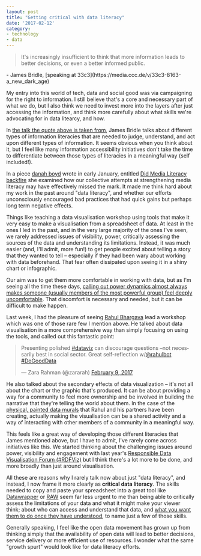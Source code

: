```yaml
---
layout: post
title: "Getting critical with data literacy"
date: '2017-02-12'
category:
- technology
- data
---
```


<blockquote>It's increasingly insufficient to think that more information leads to better decisions, or even a better informed public.</blockquote>
- James Bridle, [speaking at 33c3](https://media.ccc.de/v/33c3-8163-a_new_dark_age)

My entry into this world of tech, data and social good was via campaigning for the right to information. I still believe that's a core and necessary part of what we do, but I also think we need to invest more into the layers after just accessing the information, and think more carefully about what skills we're advocating for in data litearcy, and how.

<!--more-->

In [the talk the quote above is taken from](https://media.ccc.de/v/33c3-8163-a_new_dark_age), James Bridle talks about different types of information literacies that are needed to judge, understand, and act upon different types of information. It seems obvious when you think about it, but I feel like many information accessibility initiatives don't take the time to differentiate between those types of literacies in a meaningful way (self included!).

In a piece [danah boyd](https://twitter.com/zephoria) wrote in early January, entitled [Did Media Literacy backfire](https://points.datasociety.net/did-media-literacy-backfire-7418c084d88d#.q8e9hxiyu) she examined how our collective attempts at strengthening media literacy may have effectively missed the mark. It made me think hard about my work in the past around "data literacy", and whether our efforts unconsciously encouraged bad practices that had quick gains but perhaps long term negative effects.

Things like teaching a data visualisation workshop using tools that make it very easy to make a visualisation from a spreadsheet of data. At least in the ones I led in the past, and in the very large majority of the ones I've seen, we rarely addressed issues of visibility, power, critically assessing the sources of the data and understanding its limitations. Instead, it was much easier (and, I'll admit, more fun!) to get people excited about telling a story that they wanted to tell – especially if they had been wary about working with data beforehand. That fear often dissipated upon seeing it in a shiny chart or infographic.

Our aim was to get them more comfortable in working with data, but as I'm seeing all the time these days, [calling out power dynamics almost always makes someone (usually members of the most powerful group) feel deeply uncomfortable](http://www.newleftproject.org/index.php/site/article_comments/how_to_tell_a_white_person_they_are_being_racist). That discomfort is necessary and needed, but it can be difficult to make happen.

Last week, I had the pleasure of seeing [Rahul Bhargava](https://twitter.com/rahulbot) lead a workshop which was one of those rare few I mention above. He talked about data visualisation in a more comprehensive way than simply focusing on using the tools, and called out this fantastic point: 

<blockquote class="twitter-tweet" data-lang="en"><p lang="en" dir="ltr">Presenting polished <a href="https://twitter.com/hashtag/dataviz?src=hash">#dataviz</a> can discourage questions –not necessarily best in social sector. Great self-reflection w/<a href="https://twitter.com/rahulbot">@rahulbot</a> <a href="https://twitter.com/hashtag/DoGoodData?src=hash">#DoGoodData</a></p>&mdash; Zara Rahman (@zararah) <a href="https://twitter.com/zararah/status/829482853628928001">February 9, 2017</a></blockquote>
<script async src="//platform.twitter.com/widgets.js" charset="utf-8"></script>

He also talked about the secondary effects of data visualization – it's not all about the chart or the graphic that's produced. It can be about providing a way for a community to feel more ownership and be involved in building the narrative that they're telling the world about them. In the case of the [physical, painted data murals](https://datatherapy.org/data-mural-gallery/) that Rahul and his partners have been creating, actually making the visualisation can be a shared activity and a way of interacting with other members of a community in a meaningful way.

This feels like a great way of developing those different literacies that James mentioned above, but I have to admit, I've rarely come across initiatives like this. We started thinking about the challenging issues around power, visibility and engagement with last year's [Responsible Data Visualisation Forum (#RDFViz)](https://responsibledata.io/data-vizualisation-links-and-articles/) but I think there's a lot more to be done, and more broadly than just around visualisation.

All these are reasons why I rarely talk now about just "data literacy", and instead, I now frame it more clearly as **critical data literacy**. The skills needed to copy and paste your spreadsheet into a great tool like [Datawrapper](https://www.datawrapper.de/) or [RAW](http://rawgraphs.io/) seem far less urgent to me than being able to critically assess the limitations of your data and what it might make your viewer think; about who can access and understand that data, and [what you want them to do once they have understood](https://responsibledata.io/responsible-empathy/), to name just a few of those skills.

Generally speaking, I feel like the open data movement has grown up from thinking simply that the availability of open data will lead to better decisions, service delivery or more efficient use of resources. I wonder what the same "growth spurt" would look like for data literacy efforts.



